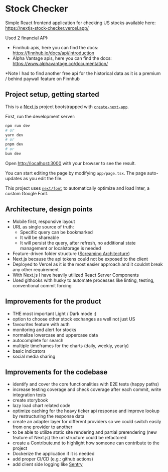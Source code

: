 # Stock Checker

Simple React frontend application for checking US stocks available here: https://nextjs-stock-checker.vercel.app/

Used 2 financial API:

- Finnhub apis, here you can find the docs: https://finnhub.io/docs/api/introduction
- Alpha Vantage apis, here you can find the docs: https://www.alphavantage.co/documentation/

\*Note I had to find another free api for the historical data as it is a premium / behind paywall feature on Finnhub

## Project setup, getting started

This is a [Next.js](https://nextjs.org/) project bootstrapped with [`create-next-app`](https://github.com/vercel/next.js/tree/canary/packages/create-next-app).

First, run the development server:

```bash
npm run dev
# or
yarn dev
# or
pnpm dev
# or
bun dev
```

Open [http://localhost:3000](http://localhost:3000) with your browser to see the result.

You can start editing the page by modifying `app/page.tsx`. The page auto-updates as you edit the file.

This project uses [`next/font`](https://nextjs.org/docs/basic-features/font-optimization) to automatically optimize and load Inter, a custom Google Font.

## Architecture, design points

- Mobile first, responsive layout
- URL as single source of truth:
  - Specific query can be bookmarked
  - It will be shareable
  - It will persist the query, after refresh, no additional state management or localstorage is needed
- Feature-driven folder structure ([Screaming Architecture](https://blog.cleancoder.com/uncle-bob/2011/09/30/Screaming-Architecture.html))
- Next.js because the api tokens could not be exposed to the client
- Deployed to Vercel as it is the most easier approach and it couldnt break any other requirement
- With Next.js I have heavily utilized React Server Components
- Used githooks with husky to automate processes like linting, testing, conventional commit forcing

## Improvements for the product

- THE most important Light / Dark mode :)
- option to choose other stock exchanges as well not just US
- favourites feature with auth
- monitoring and alert for stocks
- normalize lowercase and uppercase data
- autocomplete for search
- multiple timeframes for the charts (daily, weekly, yearly)
- basic indicators
- social media sharing

## Improvements for the codebase

- identify and cover the core functionalities with E2E tests (happy paths)
- increase testing coverage and check coverage after each commit, write integration tests
- create storybook
- lazy load chart related code
- optimize caching for the heavy ticker api response and improve lookup by restructuring the response data
- create an adapter layer for different providers so we could switch easily from one provider to another
- to be able to utilize static site rendering and partial prerendering (new feature of Next.js) the url structure could be refactored
- create a Contribute.md to highlight how someone can contribute to the project
- Dockerize the application if it is needed
- add proper CI/CD (e.g.: github actions)
- add client side logging like [Sentry](https://sentry.io/welcome/)
